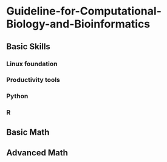 # Guideline-for-Computational-Biology-and-Bioinformatics

## Basic Skills

### Linux foundation

### Productivity tools

### Python

### R


## Basic Math

## Advanced Math

## 


